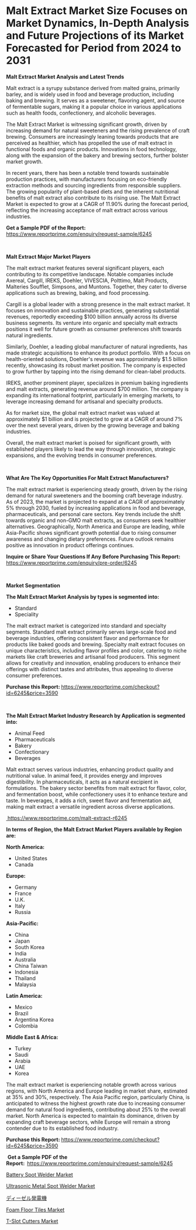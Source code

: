 <p><h1>Malt Extract Market Size Focuses on Market Dynamics, In-Depth Analysis and Future Projections of its Market Forecasted for Period from 2024 to 2031</h1></p><p><strong>Malt Extract Market Analysis and Latest Trends</strong></p>
<p><p>Malt extract is a syrupy substance derived from malted grains, primarily barley, and is widely used in food and beverage production, including baking and brewing. It serves as a sweetener, flavoring agent, and source of fermentable sugars, making it a popular choice in various applications such as health foods, confectionery, and alcoholic beverages.</p><p>The Malt Extract Market is witnessing significant growth, driven by increasing demand for natural sweeteners and the rising prevalence of craft brewing. Consumers are increasingly leaning towards products that are perceived as healthier, which has propelled the use of malt extract in functional foods and organic products. Innovations in food technology, along with the expansion of the bakery and brewing sectors, further bolster market growth.</p><p>In recent years, there has been a notable trend towards sustainable production practices, with manufacturers focusing on eco-friendly extraction methods and sourcing ingredients from responsible suppliers. The growing popularity of plant-based diets and the inherent nutritional benefits of malt extract also contribute to its rising use. The Malt Extract Market is expected to grow at a CAGR of 11.90% during the forecast period, reflecting the increasing acceptance of malt extract across various industries.</p></p>
<p><strong>Get a Sample PDF of the Report:&nbsp;</strong> <a href="https://www.reportprime.com/enquiry/request-sample/6245">https://www.reportprime.com/enquiry/request-sample/6245</a></p>
<p>&nbsp;</p>
<p><strong>Malt Extract Major Market Players</strong></p>
<p><p>The malt extract market features several significant players, each contributing to its competitive landscape. Notable companies include Axereal, Cargill, IREKS, Doehler, VIVESCIA, Polttimo, Malt Products, Malteries Soufflet, Simpsons, and Muntons. Together, they cater to diverse applications such as brewing, baking, and food processing.</p><p>Cargill is a global leader with a strong presence in the malt extract market. It focuses on innovation and sustainable practices, generating substantial revenues, reportedly exceeding $100 billion annually across its diverse business segments. Its venture into organic and specialty malt extracts positions it well for future growth as consumer preferences shift towards natural ingredients.</p><p>Similarly, Doehler, a leading global manufacturer of natural ingredients, has made strategic acquisitions to enhance its product portfolio. With a focus on health-oriented solutions, Doehler's revenue was approximately $1.5 billion recently, showcasing its robust market position. The company is expected to grow further by tapping into the rising demand for clean-label products.</p><p>IREKS, another prominent player, specializes in premium baking ingredients and malt extracts, generating revenue around $700 million. The company is expanding its international footprint, particularly in emerging markets, to leverage increasing demand for artisanal and specialty products.</p><p>As for market size, the global malt extract market was valued at approximately $1 billion and is projected to grow at a CAGR of around 7% over the next several years, driven by the growing beverage and baking industries. </p><p>Overall, the malt extract market is poised for significant growth, with established players likely to lead the way through innovation, strategic expansions, and the evolving trends in consumer preferences.</p></p>
<p>&nbsp;</p>
<p><strong>What Are The Key Opportunities For Malt Extract Manufacturers?</strong></p>
<p><p>The malt extract market is experiencing steady growth, driven by the rising demand for natural sweeteners and the booming craft beverage industry. As of 2023, the market is projected to expand at a CAGR of approximately 5% through 2030, fueled by increasing applications in food and beverage, pharmaceuticals, and personal care sectors. Key trends include the shift towards organic and non-GMO malt extracts, as consumers seek healthier alternatives. Geographically, North America and Europe are leading, while Asia-Pacific shows significant growth potential due to rising consumer awareness and changing dietary preferences. Future outlook remains positive as innovation in product offerings continues.</p></p>
<p><strong>Inquire or Share Your Questions If Any Before Purchasing This Report:</strong> <a href="https://www.reportprime.com/enquiry/pre-order/6245">https://www.reportprime.com/enquiry/pre-order/6245</a></p>
<p>&nbsp;</p>
<p><strong>Market Segmentation</strong></p>
<p><strong>The Malt Extract Market Analysis by types is segmented into:</strong></p>
<p><ul><li>Standard</li><li>Speciality</li></ul></p>
<p><p>The malt extract market is categorized into standard and specialty segments. Standard malt extract primarily serves large-scale food and beverage industries, offering consistent flavor and performance for products like baked goods and brewing. Specialty malt extract focuses on unique characteristics, including flavor profiles and color, catering to niche markets like craft breweries and artisanal food producers. This segment allows for creativity and innovation, enabling producers to enhance their offerings with distinct tastes and attributes, thus appealing to diverse consumer preferences.</p></p>
<p><strong>Purchase this Report:&nbsp;</strong><a href="https://www.reportprime.com/checkout?id=6245&price=3590">https://www.reportprime.com/checkout?id=6245&price=3590</a></p>
<p>&nbsp;</p>
<p><strong>The Malt Extract Market Industry Research by Application is segmented into:</strong></p>
<p><ul><li>Animal Feed</li><li>Pharmaceuticals</li><li>Bakery</li><li>Confectionary</li><li>Beverages</li></ul></p>
<p><p>Malt extract serves various industries, enhancing product quality and nutritional value. In animal feed, it provides energy and improves digestibility. In pharmaceuticals, it acts as a natural excipient in formulations. The bakery sector benefits from malt extract for flavor, color, and fermentation boost, while confectionery uses it to enhance texture and taste. In beverages, it adds a rich, sweet flavor and fermentation aid, making malt extract a versatile ingredient across diverse applications.</p></p>
<p><a href="https://www.reportprime.com/malt-extract-r6245">&nbsp;https://www.reportprime.com/malt-extract-r6245</a></p>
<p><strong>In terms of Region, the Malt Extract Market Players available by Region are:</strong></p>
<p>
    <p> <strong> North America: </strong>
        <ul>
            <li>United States</li>
            <li>Canada</li>
        </ul>
        </p> 
    <p> <strong> Europe: </strong>
        <ul>
            <li>Germany</li>
            <li>France</li>
            <li>U.K.</li>
            <li>Italy</li>
            <li>Russia</li>
        </ul>
        </p> 
    <p> <strong> Asia-Pacific: </strong>
        <ul>
            <li>China</li>
            <li>Japan</li>
            <li>South Korea</li>
            <li>India</li>
            <li>Australia</li>
            <li>China Taiwan</li>
            <li>Indonesia</li>
            <li>Thailand</li>
            <li>Malaysia</li>
        </ul>
        </p> 
    <p> <strong> Latin America: </strong>
        <ul>
            <li>Mexico</li>
            <li>Brazil</li>
            <li>Argentina Korea</li>
            <li>Colombia</li>
        </ul>
        </p> 
    <p> <strong> Middle East & Africa: </strong>
        <ul>
            <li>Turkey</li>
            <li>Saudi</li>
            <li>Arabia</li>
            <li>UAE</li>
            <li>Korea</li>
        </ul>
    </p>
    </p>
<p><p>The malt extract market is experiencing notable growth across various regions, with North America and Europe leading in market share, estimated at 35% and 30%, respectively. The Asia Pacific region, particularly China, is anticipated to witness the highest growth rate due to increasing consumer demand for natural food ingredients, contributing about 25% to the overall market. North America is expected to maintain its dominance, driven by expanding craft beverage sectors, while Europe will remain a strong contender due to its established food industry.</p></p>
<p><strong>Purchase this Report: </strong><a href="https://www.reportprime.com/checkout?id=6245&price=3590">https://www.reportprime.com/checkout?id=6245&price=3590</a></p>
<p>&nbsp;<strong>Get a Sample PDF of the Report:&nbsp;&nbsp;</strong><a href="https://www.reportprime.com/enquiry/request-sample/6245">https://www.reportprime.com/enquiry/request-sample/6245</a></p>
<p><strong></strong></p>
<p><p><a href="https://medium.com/@foxworth8231/global-battery-spot-welder-market-by-product-type-by-application-by-region-and-companies-c939a77cb821">Battery Spot Welder Market</a></p><p><a href="https://medium.com/@foxworth8231/ultrasonic-metal-spot-welder-industry-forecast-market-shifts-and-strategic-imperatives-2024-2031-b1dba7376bab">Ultrasonic Metal Spot Welder Market</a></p><p><a href="https://medium.com/@emmittkutch2023/%E3%82%B0%E3%83%AD%E3%83%BC%E3%83%90%E3%83%AB%E3%83%87%E3%82%A3%E3%83%BC%E3%82%BC%E3%83%AB%E7%99%BA%E9%9B%BB%E6%A9%9F%E5%B8%82%E5%A0%B4%E3%81%AE%E3%82%B5%E3%82%A4%E3%82%BA%E3%81%A8%E3%82%B7%E3%82%A7%E3%82%A2%E5%88%86%E6%9E%90-%E8%A3%BD%E5%93%81%E3%82%BF%E3%82%A4%E3%83%97%E5%88%A5-%E7%94%A8%E9%80%94%E5%88%A5-%E5%9C%B0%E5%9F%9F%E5%88%A5-%E4%BA%88%E6%B8%AC-2024%E5%B9%B4-2031%E5%B9%B4-1aa3f5e169fd">ディーゼル発電機</a></p><p><a href="https://www.linkedin.com/pulse/foam-floor-tiles-market-global-insights-sales-trends-2024-2yqkc?trackingId=eVZrOREhT0SyS7O0dcKnfA%3D%3D">Foam Floor Tiles Market</a></p><p><a href="https://issuu.com/reportprime-2/docs/t-slot-cutters-market-size-2030.ppt_5785581ec9d6a9">T-Slot Cutters Market</a></p></p>